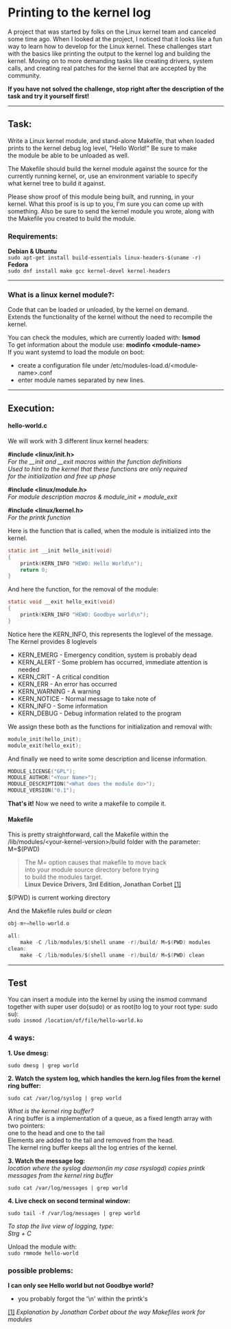 # Printing to the kernel log

A project that was started by folks on the Linux kernel team and canceled some time ago.
When I looked at the project, I noticed that it looks like a fun way to learn how to develop for the Linux kernel.
These challenges start with the basics like printing the output to the kernel log and building the kernel.
Moving on to more demanding tasks like creating drivers, system calls, and creating real patches for the kernel that are accepted by the community.

**If you have not solved the challenge, stop right after the description of the task and try it yourself first!**

---

## Task:
Write a Linux kernel module, and stand-alone Makefile, that when loaded  
prints to the kernel debug log level, "Hello World!"  Be sure to make  
the module be able to be unloaded as well.  

The Makefile should build the kernel module against the source for the  
currently running kernel, or, use an environment variable to specify  
what kernel tree to build it against.  

Please show proof of this module being built, and running, in your  
kernel.  What this proof is is up to you, I'm sure you can come up with  
something.  Also be sure to send the kernel module you wrote, along with  
the Makefile you created to build the module.  

### Requirements:

**Debian & Ubuntu**  
`sudo apt-get install build-essentials linux-headers-$(uname -r)`  
**Fedora**  
`sudo dnf install make gcc kernel-devel kernel-headers`  

---

### What is a linux kernel module?:

Code that can be loaded or unloaded, by the kernel on demand.  
Extends the functionality of the kernel without the need to recompile the kernel.  

You can check the modules, which are currently loaded with: **lsmod**  
To get information about the module use: **modinfo \<module-name\>**  
If you want systemd to load the module on boot:  
* create a configuration file under /etc/modules-load.d/\<module-name\>.conf
* enter module names separated by new lines.

---
## Execution:

#### hello-world.c
We will work with 3 different linux kernel headers:  
  

**#include <linux/init.h>**   
*For the \_\_init and \_\_exit macros within the function definitions*  
*Used to hint to the kernel that these functions are only required*  
*for the initialization and free up phase*  

**#include <linux/module.h>**   
*For module description macros & module_init + module_exit*  

**#include <linux/kernel.h>**   
*For the printk function*  


Here is the function that is called, when the module is initialized into the kernel.  

~~~~~ c
static int __init hello_init(void)  
{  
    printk(KERN_INFO "HEWO: Hello World\n");  
    return 0;  
}
~~~~~


And here the function, for the removal of the module:

~~~~~ c
static void __exit hello_exit(void)
{
	printk(KERN_INFO "HEWO: Goodbye world\n");
}
~~~~~~
Notice here the KERN_INFO, this represents the loglevel of the message.
The Kernel provides 8 loglevels
* KERN_EMERG - Emergency condition, system is probably dead
* KERN_ALERT - Some problem has occurred, immediate attention is needed
* KERN_CRIT - A critical condition
* KERN_ERR - An error has occurred
* KERN_WARNING - A warning
* KERN_NOTICE - Normal message to take note of
* KERN_INFO - Some information
* KERN_DEBUG - Debug information related to the program

We assign these both as the functions for initialization and removal with:

~~~~~~ c
module_init(hello_init);
module_exit(hello_exit);
~~~~~~

And finally we need to write some description and license information.

~~~~~~ c
MODULE_LICENSE("GPL");
MODULE_AUTHOR("<Your Name>");
MODULE_DESCRIPTION("<What does the module do>");
MODULE_VERSION("0.1");
~~~~~~

**That's it!**
Now we need to write a makefile to compile it.

#### Makefile

This is pretty straightforward, call the Makefile within the  
/lib/modules/\<your-kernel-version\>/build folder with the parameter:  
M=$(PWD)
> The M= option causes that makefile to move back  
> into your module source directory before trying  
> to build the modules target.  
> **Linux Device Drivers, 3rd Edition, Jonathan Corbet** [\[1\]](https://www.oreilly.com/library/view/linux-device-drivers/0596005903/ch02.html)  

$(PWD) is current working directory

And the Makefile rules *build* or *clean*

~~~~~~ c
obj-m+=hello-world.o

all:
	make -C /lib/modules/$(shell uname -r)/build/ M=$(PWD) modules
clean:
	make -C /lib/modules/$(shell uname -r)/build/ M=$(PWD) clean
~~~~~~

---

## Test

You can insert a module into the kernel by using the insmod command  
together with super user do(sudo) or as root(to log to your root type: sudo su):  
`sudo insmod /location/of/file/hello-world.ko`  


### 4 ways:

**1. Use dmesg:** 

`sudo dmesg | grep world`  

**2. Watch the system log, which handles the kern.log files from the kernel ring buffer:**

`sudo cat /var/log/syslog | grep world`

*What is the kernel ring buffer?*  
A ring buffer is a implementation of a queue, as a fixed length array with
two pointers:  
one to the head and one to the tail  
Elements are added to the tail and removed from the head.  
The kernel ring buffer keeps all the log entries of the kernel.  

**3. Watch the message log:**  
*location where the syslog daemon(in my case rsyslogd) copies printk messages*
*from the kernel ring buffer*

`sudo cat /var/log/messages | grep world`

**4. Live check on second terminal window:**  

`sudo tail -f /var/log/messages | grep world`  

*To stop the live view of logging, type:*  
*Strg + C*

Unload the module with:  
`sudo rmmode hello-world`

### possible problems:
**I can only see Hello world but not Goodbye world?**
* you probably forgot the '\n' within the printk's

[\[1\]](https://www.oreilly.com/library/view/linux-device-drivers/0596005903/ch02.html) *Explanation by Jonathan Corbet about the way Makefiles work for modules*  

